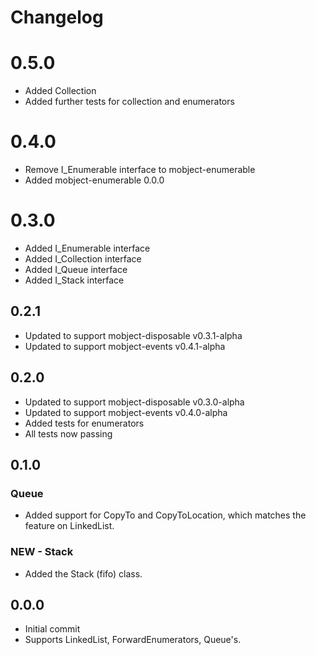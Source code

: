 # Changelog

# 0.5.0

- Added Collection
- Added further tests for collection and enumerators

# 0.4.0

- Remove I_Enumerable interface to mobject-enumerable
- Added mobject-enumerable 0.0.0

# 0.3.0

- Added I_Enumerable interface
- Added I_Collection interface
- Added I_Queue interface
- Added I_Stack interface

## 0.2.1

- Updated to support mobject-disposable v0.3.1-alpha
- Updated to support mobject-events v0.4.1-alpha

## 0.2.0

- Updated to support mobject-disposable v0.3.0-alpha
- Updated to support mobject-events v0.4.0-alpha
- Added tests for enumerators
- All tests now passing

## 0.1.0

### Queue

- Added support for CopyTo and CopyToLocation, which matches the feature on LinkedList.

### NEW - Stack

- Added the Stack (fifo) class.

## 0.0.0

- Initial commit
- Supports LinkedList, ForwardEnumerators, Queue's.
